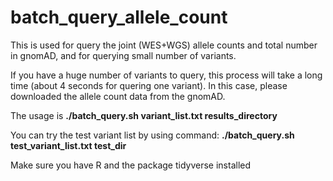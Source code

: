 # batch_query_allele_count
This is used for query the joint (WES+WGS) allele counts and total number in gnomAD, and for querying small number of variants.

If you have a huge number of variants to query, this process will take a long time (about 4 seconds for quering one variant). In this case, please downloaded the allele count data from the gnomAD. 

The usage is **./batch_query.sh variant_list.txt results_directory**

You can try the test variant list by using command: **./batch_query.sh test_variant_list.txt test_dir**

Make sure you have R and the package tidyverse installed
